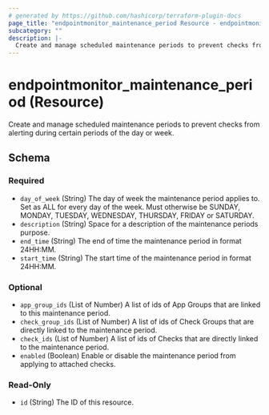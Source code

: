 ```yaml
---
# generated by https://github.com/hashicorp/terraform-plugin-docs
page_title: "endpointmonitor_maintenance_period Resource - endpointmonitor"
subcategory: ""
description: |-
  Create and manage scheduled maintenance periods to prevent checks from alerting during certain periods of the day or week.
---
```


# endpointmonitor_maintenance_period (Resource)

Create and manage scheduled maintenance periods to prevent checks from alerting during certain periods of the day or week.



<!-- schema generated by tfplugindocs -->
## Schema

### Required

- `day_of_week` (String) The day of week the maintenance period applies to. Set as ALL for every day of the week. Must otherwise be SUNDAY, MONDAY, TUESDAY, WEDNESDAY, THURSDAY, FRIDAY or SATURDAY.
- `description` (String) Space for a description of the maintenance periods purpose.
- `end_time` (String) The end of time the maintenance period in format 24HH:MM.
- `start_time` (String) The start time of the maintenance period in format 24HH:MM.

### Optional

- `app_group_ids` (List of Number) A list of ids of App Groups that are linked to this maintenance period.
- `check_group_ids` (List of Number) A list of ids of Check Groups that are directly linked to the maintenance period.
- `check_ids` (List of Number) A list of ids of Checks that are directly linked to the maintenance period.
- `enabled` (Boolean) Enable or disable the maintenance period from applying to attached checks.

### Read-Only

- `id` (String) The ID of this resource.


